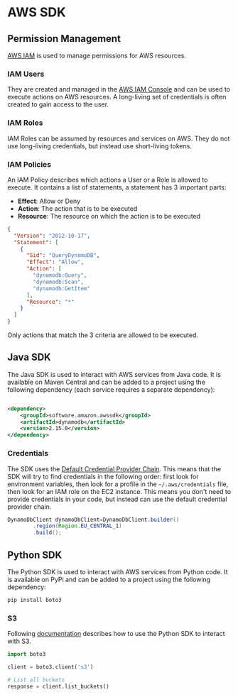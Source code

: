 # AWS SDK

## Permission Management

[AWS IAM](https://docs.aws.amazon.com/IAM/latest/UserGuide/introduction.html) is used to manage permissions for AWS
resources.

### IAM Users

They are created and managed in the [AWS IAM Console](https://console.aws.amazon.com/iam/home) and can be used to
execute actions on AWS resources. A long-living set of credentials is often created to gain access to the user.

### IAM Roles

IAM Roles can be assumed by resources and services on AWS. They do not use long-living credentials, but instead use
short-living tokens.

### IAM Policies

An IAM Policy describes which actions a User or a Role is allowed to execute. It contains a list of statements, a
statement has 3 important parts:

- **Effect**: Allow or Deny
- **Action**: The action that is to be executed
- **Resource**: The resource on which the action is to be executed

```json
{
  "Version": "2012-10-17",
  "Statement": [
    {
      "Sid": "QueryDynamoDB",
      "Effect": "Allow",
      "Action": [
        "dynamodb:Query",
        "dynamodb:Scan",
        "dynamodb:GetItem"
      ],
      "Resource": "*"
    }
  ]
}
```

Only actions that match the 3 criteria are allowed to be executed.

## Java SDK

The Java SDK is used to interact with AWS services from Java code. It is available on Maven Central and can be added to
a project using the following dependency (each service requires a separate dependency):

```xml

<dependency>
    <groupId>software.amazon.awssdk</groupId>
    <artifactId>dynamodb</artifactId>
    <version>2.15.0</version>
</dependency>
```

### Credentials

The SDK uses
the [Default Credential Provider Chain](https://docs.aws.amazon.com/sdk-for-java/v1/developer-guide/credentials.html).
This means that the SDK will try to find credentials in the following order: first look for environment variables,
then look for a profile in the `~/.aws/credentials` file, then look for an IAM role on the EC2 instance. This means
you don't need to provide credentials in your code, but instead can use the default credential provider chain.

```java
DynamoDbClient dynamoDbClient=DynamoDbClient.builder()
        .region(Region.EU_CENTRAL_1)
        .build();
```

## Python SDK

The Python SDK is used to interact with AWS services from Python code. It is available on PyPi and can be added to a
project using the following dependency:

```bash
pip install boto3
```

### S3

Following [documentation](https://boto3.amazonaws.com/v1/documentation/api/latest/reference/services/s3.html) describes
how to use the Python SDK to interact with S3.

```python
import boto3

client = boto3.client('s3')

# List all buckets
response = client.list_buckets()
```